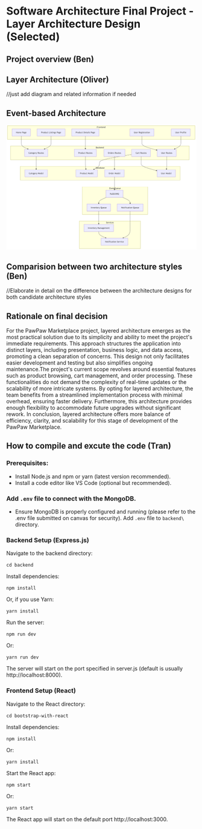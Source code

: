 # Software Architecture Final Project - Layer Architecture Design  (Selected)

## Project overview  (Ben)

## Layer Architecture (Oliver)
//just add diagram and related information if needed
## Event-based Architecture 
![Alt text](./EventBased.png "Title")


## Comparision between two architecture styles (Ben)
//Elaborate in detail on the difference between the architecture designs for both
candidate architecture styles

## Rationale on final decision
For the PawPaw Marketplace project, layered architecture emerges as the most practical solution due to its simplicity and ability to meet the project's immediate requirements. This approach structures the application into distinct layers, including presentation, business logic, and data access, promoting a clean separation of concerns. This design not only facilitates easier development and testing but also simplifies ongoing maintenance.The project's current scope revolves around essential features such as product browsing, cart management, and order processing. These functionalities do not demand the complexity of real-time updates or the scalability of more intricate systems. By opting for layered architecture, the team benefits from a streamlined implementation process with minimal overhead, ensuring faster delivery. Furthermore, this architecture provides enough flexibility to accommodate future upgrades without significant rework. In conclusion, layered architecture offers more balance of efficiency, clarity, and scalability for this stage of development of the PawPaw Marketplace.

## How to compile and excute the code (Tran)
### Prerequisites:
- Install Node.js and npm or yarn (latest version recommended).
- Install a code editor like VS Code (optional but recommended).

### Add `.env` file to connect with the MongoDB.
- Ensure MongoDB is properly configured and running (please refer to the .env file submitted on canvas for security). Add `.env` file to `backend\` directory.

### Backend Setup (Express.js)
Navigate to the backend directory:
```
cd backend
```
Install dependencies:
```
npm install
```
Or, if you use Yarn:
```
yarn install
```
Run the server:
```
npm run dev
```
Or:
```
yarn run dev
```
The server will start on the port specified in server.js (default is usually http://localhost:8000).

### Frontend Setup (React)
Navigate to the React directory:
```
cd bootstrap-with-react
```
Install dependencies:
```
npm install
```
Or:
```
yarn install
```
Start the React app:
```
npm start
```
Or:
```
yarn start
```
The React app will start on the default port http://localhost:3000.
